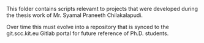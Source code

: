 This folder contains scripts relevamt to projects that were developed during the thesis work of Mr. Syamal Praneeth Chilakalapudi.

Over time this must evolve into a repository that is synced to the git.scc.kit.eu Gitlab portal for future reference of Ph.D. students.
